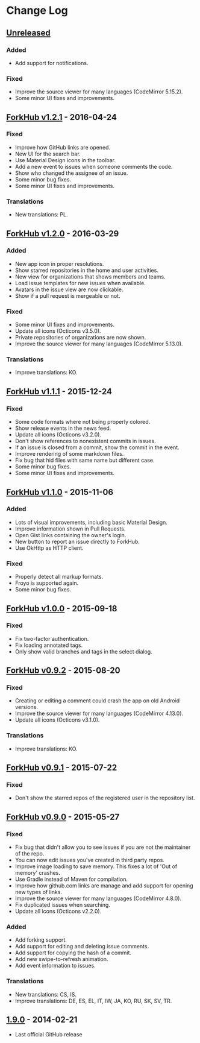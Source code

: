 # Change Log

## [Unreleased]

### Added
- Add support for notifications.

### Fixed
- Improve the source viewer for many languages (CodeMirror 5.15.2).
- Some minor UI fixes and improvements.

## [ForkHub v1.2.1] - 2016-04-24

### Fixed
- Improve how GitHub links are opened.
- New UI for the search bar.
- Use Material Design icons in the toolbar.
- Add a new event to issues when someone comments the code.
- Show who changed the assignee of an issue.
- Some minor bug fixes.
- Some minor UI fixes and improvements.

### Translations
- New translations: PL.

## [ForkHub v1.2.0] - 2016-03-29

### Added
- New app icon in proper resolutions.
- Show starred repositories in the home and user activities.
- New view for organizations that shows members and teams.
- Load issue templates for new issues when available.
- Avatars in the issue view are now clickable.
- Show if a pull request is mergeable or not.

### Fixed
- Some minor UI fixes and improvements.
- Update all icons (Octicons v3.5.0).
- Private repositories of organizations are now shown.
- Improve the source viewer for many languages (CodeMirror 5.13.0).

### Translations
- Improve translations: KO.

## [ForkHub v1.1.1] - 2015-12-24

### Fixed
- Some code formats where not being properly colored.
- Show release events in the news feed.
- Update all icons (Octicons v3.2.0).
- Don't show references to nonexistent commits in issues.
- If an issue is closed from a commit, show the commit in the event.
- Improve rendering of some markdown files.
- Fix bug that hid files with same name but different case.
- Some minor bug fixes.
- Some minor UI fixes and improvements.

## [ForkHub v1.1.0] - 2015-11-06

### Added
- Lots of visual improvements, including basic Material Design.
- Improve information shown in Pull Requests.
- Open Gist links containing the owner's login.
- New button to report an issue directly to ForkHub.
- Use OkHttp as HTTP client.

### Fixed
- Properly detect all markup formats.
- Froyo is supported again.
- Some minor bug fixes.

## [ForkHub v1.0.0] - 2015-09-18

### Fixed
- Fix two-factor authentication.
- Fix loading annotated tags.
- Only show valid branches and tags in the select dialog.

## [ForkHub v0.9.2] - 2015-08-20

### Fixed
- Creating or editing a comment could crash the app on old Android versions.
- Improve the source viewer for many languages (CodeMirror 4.13.0).
- Update all icons (Octicons v3.1.0).

### Translations
- Improve translations: KO.

## [ForkHub v0.9.1] - 2015-07-22

### Fixed
- Don't show the starred repos of the registered user in the repository list.

## [ForkHub v0.9.0] - 2015-05-27

### Fixed
- Fix bug that didn't allow you to see issues if you are not the maintainer of the repo.
- You can now edit issues you've created in third party repos.
- Improve image loading to save memory. This fixes a lot of 'Out of memory' crashes.
- Use Gradle instead of Maven for compilation.
- Improve how github.com links are manage and add support for opening new types of links.
- Improve the source viewer for many languages (CodeMirror 4.8.0).
- Fix duplicated issues when searching.
- Update all icons (Octicons v2.2.0).

### Added
- Add forking support.
- Add support for editing and deleting issue comments.
- Add support for copying the hash of a commit.
- Add new swipe-to-refresh animation.
- Add event information to issues.

### Translations
- New translations: CS, IS.
- Improve translations: DE, ES, EL, IT, IW, JA, KO, RU, SK, SV, TR.

## [1.9.0] - 2014-02-21

- Last official GitHub release

[Unreleased]: https://github.com/jonan/ForkHub/compare/ForkHub-v1.2.1...master
[ForkHub v1.2.1]: https://github.com/jonan/ForkHub/compare/ForkHub-v1.2.0...ForkHub-v1.2.1
[ForkHub v1.2.0]: https://github.com/jonan/ForkHub/compare/ForkHub-v1.1.1...ForkHub-v1.2.0
[ForkHub v1.1.1]: https://github.com/jonan/ForkHub/compare/ForkHub-v1.1.0...ForkHub-v1.1.1
[ForkHub v1.1.0]: https://github.com/jonan/ForkHub/compare/ForkHub-v1.0.0...ForkHub-v1.1.0
[ForkHub v1.0.0]: https://github.com/jonan/ForkHub/compare/ForkHub-v0.9.2...ForkHub-v1.0.0
[ForkHub v0.9.2]: https://github.com/jonan/ForkHub/compare/ForkHub-v0.9.1...ForkHub-v0.9.2
[ForkHub v0.9.1]: https://github.com/jonan/ForkHub/compare/ForkHub-v0.9.0...ForkHub-v0.9.1
[ForkHub v0.9.0]: https://github.com/jonan/ForkHub/compare/1.9.0...ForkHub-v0.9.0
[1.9.0]: https://github.com/jonan/ForkHub/releases/tag/1.9.0
